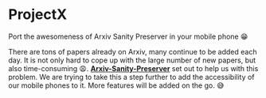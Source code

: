 # ProjectX
Port the awesomeness of Arxiv Sanity Preserver in your mobile phone :grin:


There are tons of papers already on Arxiv, many continue to be added each day. It is not only hard to cope up with the large number of new papers, but also time-consuming :weary:.  [**Arxiv-Sanity-Preserver**](http://www.arxiv-sanity.com/) set out to help us with this problem. We are trying to take this a step further to add the accessibility of our mobile phones to it. More features will be added on the go. :sweat_smile:
